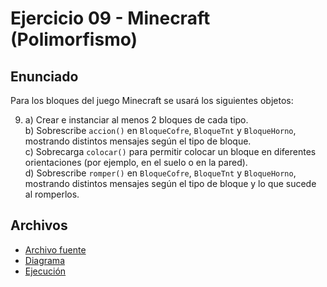 # Ejercicio 09 - Minecraft (Polimorfismo)

## Enunciado

Para los bloques del juego Minecraft se usará los siguientes objetos:

9. a) Crear e instanciar al menos 2 bloques de cada tipo.  
   b) Sobrescribe `accion()` en `BloqueCofre`, `BloqueTnt` y `BloqueHorno`, mostrando distintos mensajes según el tipo de bloque.  
   c) Sobrecarga `colocar()` para permitir colocar un bloque en diferentes orientaciones (por ejemplo, en el suelo o en la pared).  
   d) Sobrescribe `romper()` en `BloqueCofre`, `BloqueTnt` y `BloqueHorno`, mostrando distintos mensajes según el tipo de bloque y lo que sucede al romperlos.

## Archivos

- [Archivo fuente](./Minecraft.java)
- [Diagrama](./image.png)
- [Ejecución](./img.png)
